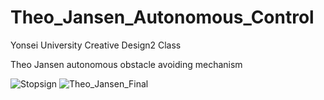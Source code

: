 # Theo_Jansen_Autonomous_Control

Yonsei University Creative Design2 Class

Theo Jansen autonomous obstacle avoiding mechanism

![Stopsign](https://user-images.githubusercontent.com/60720982/75007857-ba546f00-54b9-11ea-8ea7-c4675a79cfca.png)
![Theo_Jansen_Final](https://user-images.githubusercontent.com/60720982/75007859-bc1e3280-54b9-11ea-9967-111993d70c74.jpg)
